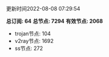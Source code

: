 更新时间2022-08-08 07:29:54

**总订阅: 64**
**总节点: 7294**
**有效节点: 2068**
- trojan节点: 104
- v2ray节点: 1692
- ss节点: 272
